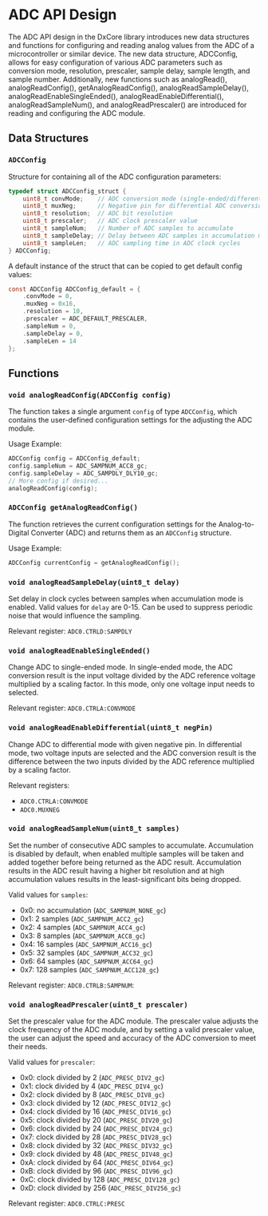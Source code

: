 # ADC API Design
The ADC API design in the DxCore library introduces new data structures and 
functions for configuring and reading analog values from the ADC of a 
microcontroller or similar device. The new data structure, ADCConfig, allows for 
easy configuration of various ADC parameters such as conversion mode, resolution, 
prescaler, sample delay, sample length, and sample number. Additionally, new 
functions such as analogRead(), analogReadConfig(), getAnalogReadConfig(), 
analogReadSampleDelay(), analogReadEnableSingleEnded(), analogReadEnableDifferential(), 
analogReadSampleNum(), and analogReadPrescaler() are introduced for reading and 
configuring the ADC module.

## Data Structures
### `ADCConfig`
Structure for containing all of the ADC configuration parameters:
```c
typedef struct ADCConfig_struct {
    uint8_t convMode;    // ADC conversion mode (single-ended/differential)
	uint8_t muxNeg;      // Negative pin for differential ADC conversion
	uint8_t resolution;  // ADC bit resolution
	uint8_t prescaler;   // ADC clock prescaler value
	uint8_t sampleNum;   // Number of ADC samples to accumulate
	uint8_t sampleDelay; // Delay between ADC samples in accumulation mode
	uint8_t sampleLen;   // ADC sampling time in ADC clock cycles
} ADCConfig;
```

A default instance of the struct that can be copied to get default config values:
```c
const ADCConfig ADCConfig_default = {
    .convMode = 0,
    .muxNeg = 0x16,
    .resolution = 10,
    .prescaler = ADC_DEFAULT_PRESCALER,
    .sampleNum = 0,
    .sampleDelay = 0,
    .sampleLen = 14
};
```

## Functions

### `void analogReadConfig(ADCConfig config)`
The function takes a single argument `config` of type `ADCConfig`, which contains 
the user-defined configuration settings for the adjusting the ADC module.

Usage Example:
```c
ADCConfig config = ADCConfig_default;
config.sampleNum = ADC_SAMPNUM_ACC8_gc;
config.sampleDelay = ADC_SAMPDLY_DLY10_gc;
// More config if desired...
analogReadConfig(config);
```

### `ADCConfig getAnalogReadConfig()`
The function retrieves the current configuration settings for the Analog-to-Digital 
Converter (ADC) and returns them as an `ADCConfig` structure.

Usage Example:
```c
ADCConfig currentConfig = getAnalogReadConfig();
```

### `void analogReadSampleDelay(uint8_t delay)`
Set delay in clock cycles between samples when accumulation mode is enabled. 
Valid values for `delay` are 0-15. Can be used to suppress periodic noise that 
would influence the sampling. 

Relevant register: `ADC0.CTRLD:SAMPDLY`

### `void analogReadEnableSingleEnded()`
Change ADC to single-ended mode. In single-ended mode, the ADC conversion result 
is the input voltage divided by the ADC reference voltage multiplied by a scaling 
factor. In this mode, only one voltage input needs to selected. 

Relevant register: `ADC0.CTRLA:CONVMODE`

### `void analogReadEnableDifferential(uint8_t negPin)`
Change ADC to differential mode with given negative pin. In differential mode, 
two voltage inputs are selected and the ADC conversion result is the difference 
between the two inputs divided by the ADC reference multiplied by a scaling factor. 

Relevant registers:
- `ADC0.CTRLA:CONVMODE`
- `ADC0.MUXNEG`

### `void analogReadSampleNum(uint8_t samples)`
Set the number of consecutive ADC samples to accumulate. Accumulation is disabled 
by default, when enabled multiple samples will be taken and added together before 
being returned as the ADC result. Accumulation results in the ADC result having 
a higher bit resolution and at high accumulation values results in the 
least-significant bits being dropped.

Valid values for `samples`:
- 0x0: no accumulation (`ADC_SAMPNUM_NONE_gc`)
- 0x1: 2 samples (`ADC_SAMPNUM_ACC2_gc`)
- 0x2: 4 samples (`ADC_SAMPNUM_ACC4_gc`)
- 0x3: 8 samples (`ADC_SAMPNUM_ACC8_gc`)
- 0x4: 16 samples (`ADC_SAMPNUM_ACC16_gc`)
- 0x5: 32 samples (`ADC_SAMPNUM_ACC32_gc`)
- 0x6: 64 samples (`ADC_SAMPNUM_ACC64_gc`)
- 0x7: 128 samples (`ADC_SAMPNUM_ACC128_gc`)

Relevant register: `ADC0.CTRLB:SAMPNUM`: 

### `void analogReadPrescaler(uint8_t prescaler)`
Set the prescaler value for the ADC module. The prescaler value adjusts the 
clock frequency of the ADC module, and by setting a valid prescaler value, the 
user can adjust the speed and accuracy of the ADC conversion to meet their needs.

Valid values for `prescaler`:
- 0x0: clock divided by 2 (`ADC_PRESC_DIV2_gc`)
- 0x1: clock divided by 4 (`ADC_PRESC_DIV4_gc`)
- 0x2: clock divided by 8 (`ADC_PRESC_DIV8_gc`)
- 0x3: clock divided by 12 (`ADC_PRESC_DIV12_gc`)
- 0x4: clock divided by 16 (`ADC_PRESC_DIV16_gc`)
- 0x5: clock divided by 20 (`ADC_PRESC_DIV20_gc`)
- 0x6: clock divided by 24 (`ADC_PRESC_DIV24_gc`)
- 0x7: clock divided by 28 (`ADC_PRESC_DIV28_gc`)
- 0x8: clock divided by 32 (`ADC_PRESC_DIV32_gc`)
- 0x9: clock divided by 48 (`ADC_PRESC_DIV48_gc`)
- 0xA: clock divided by 64 (`ADC_PRESC_DIV64_gc`)
- 0xB: clock divided by 96 (`ADC_PRESC_DIV96_gc`)
- 0xC: clock divided by 128 (`ADC_PRESC_DIV128_gc`)
- 0xD: clock divided by 256 (`ADC_PRESC_DIV256_gc`)

Relevant register: `ADC0.CTRLC:PRESC`